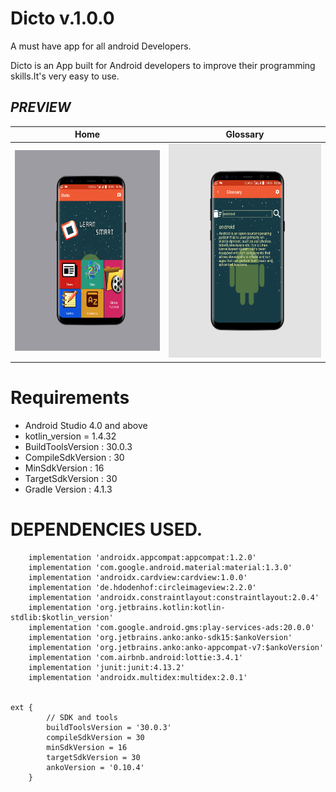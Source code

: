# Dicto v.1.0.0

A must have app for all android Developers.

Dicto is an App built for Android developers to improve their programming skills.It's very easy to use.


## ***PREVIEW***

| Home | Glossary |
|     ------------- | ------------- |
| ![Main Page](pics/a3.png)| ![Main Page](pics/a2.png)|



Requirements
==============
  - Android Studio 4.0 and above
  - kotlin_version = 1.4.32
  -  BuildToolsVersion : 30.0.3
  -  CompileSdkVersion : 30
  -  MinSdkVersion : 16
  - TargetSdkVersion : 30
  -  Gradle Version : 4.1.3


   DEPENDENCIES USED.
  =================

```
    implementation 'androidx.appcompat:appcompat:1.2.0'
    implementation 'com.google.android.material:material:1.3.0'
    implementation 'androidx.cardview:cardview:1.0.0'
    implementation 'de.hdodenhof:circleimageview:2.2.0'
    implementation 'androidx.constraintlayout:constraintlayout:2.0.4'
    implementation 'org.jetbrains.kotlin:kotlin-stdlib:$kotlin_version'
    implementation 'com.google.android.gms:play-services-ads:20.0.0'
    implementation 'org.jetbrains.anko:anko-sdk15:$ankoVersion'
    implementation 'org.jetbrains.anko:anko-appcompat-v7:$ankoVersion'
    implementation 'com.airbnb.android:lottie:3.4.1'
    implementation 'junit:junit:4.13.2'
    implementation 'androidx.multidex:multidex:2.0.1'


ext {
        // SDK and tools
        buildToolsVersion = '30.0.3'
        compileSdkVersion = 30
        minSdkVersion = 16
        targetSdkVersion = 30
        ankoVersion = '0.10.4'
    }

```